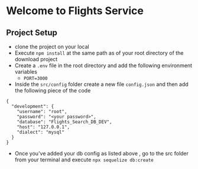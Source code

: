 # Welcome to Flights Service 

## Project Setup
- clone the project on your local 
- Execute `npm install` at the same path as of your root directory of the download project
- Create a `.env` file in the root directory and add the following environment variables
    -  `PORT=3000`
- Inside the `src/config` folder create a new file `config.json` and then add the following piece of the code
```
{
  "development": {
    "username": "root",
    "password": "<your password>",
    "database": "Flights_Search_DB_DEV",
    "host": "127.0.0.1",
    "dialect": "mysql"
  }
}

```
- Once you've added your db config as listed above , go to the src folder from your terminal and execute `npx sequelize db:create`